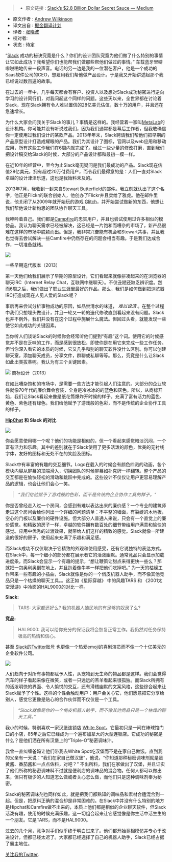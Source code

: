 > * 原文链接 : [Slack’s $2.8 Billion Dollar Secret Sauce — Medium](https://medium.com/@awilkinson/slack-s-2-8-billion-dollar-secret-sauce-5c5ec7117908#.f792cmg9t)
* 原文作者 : [Andrew Wilkinson](https://medium.com/@awilkinson)
* 译文出自 : [掘金翻译计划](https://github.com/xitu/gold-miner)
* 译者 : [张晓波](http://weibo.com/u/1897577113)
* 校对者: 
* 状态 :  待定


“[Slack](http://www.slack.com) 成功的秘诀究竟是什么？你们的设计团队究竟为他们做了什么特别的事情让它如此成功？我希望你们也能帮我们做那些帮他们做过的事情。” 车载蓝牙里噼噼啪啪地传来一段声音。电话的另一边是我的一位潜在客户，他是一个成功的Saas软件公司的CEO，想雇用我们帮他做产品设计。于是我又开始讲述起那个我已经说过数百遍的故事。

在过去的一年中，几乎每天都会有客户、投资人以及想对Slack成功秘密进行逆向学习的设计同行们，对我问起这个同样的问题。这些天以来，全世界都在讨论着Slack，现在Slack拥有令人难以置信的28亿美元估值，数十万的用户，并且还在急速增长。

为什么大家会问我关于Slack的事儿？事情是这样的。我经营着一家叫[MetaLab](http://www.metalab.co)的设计机构。你可能并没有听说过我们，因为我们通常都是幕后工作者，但我敢确信你一定使用过我们设计的某款产品。2013年年末，Slack聘请我们帮他们把早期的产品原型设计打造成耀眼的产品。我们为其设计了图标，官网以及web应用和移动应用，所有这些工作我们在6周内就完成了。经过一些少量的修改打磨，直到我们把设计稿交给Slack的时候，大部分的产品设计都和最初一模一样。

在近10年的经营中，至今为止Slack毫无疑问是我们最成功的产品。Slack现在估值28亿美元，拥有超过20万付费用户，而令我们最得意的是：人们一直对Slack卓越的设计津津乐道，这也是我始料未及的。

2013年7月，我收到一封来自Stewart Butterfield的邮件。我立刻就认出了这个名字，他正是Flickr的联合创始人，他创办了Flickr并且卖给了雅虎。他在邮件里说，他关闭了从2009年就开始玩的游戏 [Glitch](http://en.wikipedia.org/wiki/Glitch_%28video_game%29)，并开始尝试做新的东西，他想让我们帮他设计新构思的团队协作聊天工具。

我呻吟着自己。我们都是[Campfire](http://www.campfirenow.com)的忠实用户，并且也尝试使用过许多相似的模仿品。我认为聊天需求已经被解决，这已经是一片饱和而嘈杂的市场了，新产品很难在这样的市场中脱颖而出。但是，我非常兴奋能有机会和Stewart共事，并且我也觉得去尝试解决一些Camfire中仍然存在的问题会相当有趣。于是我们达成合作，一切准备就绪。



![](https://cdn-images-1.medium.com/max/1200/1*quxuSggwBdYkyCoYlE3OAA.png)

一些早期迭代版本（2013）

第一天他们给我们展示了早期的原型设计，它们看起来就像拼凑起来的在浏览器的聊天IRC（Internet Relay Chat，互联网中继聊天）。不仅丑陋还缺乏辨识度。然而6周之后，我们做出了职业生涯里最好的作品。那么，我们是如何做到把浏览器IRC打造成现在人见人爱的Slack呢？

事后再来尝试分析事物成功的原因，如品尝清水的味道， _难以说清_ 。在整个过程中我们只想埋头做设计，并且一轮又一轮的迭代修改直到看起来没有问题。Slack也并不例外，我们并没有在这个过程中施展什么魔法。但回过头看，就能发现一些使它如此成功的关键因素。

当你听人们谈论Slack的时候你会经常听他们提到“有趣”这个词。使用它的时候感觉并不是在乏味的工作，而是感到很放松，即使你是在用它来完成一些工作任务。但当你深入看它的本质的时候，它又几乎和别的聊天软件没什么区别。你可以创建聊天室，添加聊天成员，分享文件，群聊或私聊等等。那么，究竟是什么让Slack如此出类拔萃呢。我认为有三个关键因素。

![](https://cdn-images-1.medium.com/max/1200/1*Ryu8xQJ-6KRjP73jZe4HWg.png)
商标设计（2013）

在如此嘈杂饱和的市场中，是需要一些方法才能引起人们注意的。大部分的企业软件就像70年代的廉价舞会套装，全身是冷冰冰的的蓝色和灰色。所以，从商标开始，我们让Slack看起来像是纸花筒爆炸开时候的样子。充满了富有活力的蓝色、黄色、紫色还有绿色。我们给他赋予了游戏般的色彩，而不是传统的企业协作工具的样子。

[**HipChat**](http://www.hipchat.com) **和 Slack 的对比**

![](https://cdn-images-1.medium.com/max/1200/1*Eyy-KRgOtGcOnaAIJPV28Q.png)

你会愿意使用哪一个呢？他们的功能是相似的，但一个看起来感觉暗淡沉闷，一个富有活力和乐趣。其中的差别就在于Slack使用了更多活泼的颜色，优美的无衬线字体，友好的图标和无处不在的笑脸及图标。

Slack中有丰富的有趣的交互细节。Logo在载入的时候会有颜色四溅的动画，各个模块内容从屏幕的顶端滑入，切换团队的时候屏幕如扑克牌一样翻转。整个产品的交互都是在愉快轻松的滑动和跳跃中完成的。这些设计不仅仅让用户更容易理解产品的逻辑，也会让他们会心一笑。

> _“我们给他赋予了游戏般的色彩，而不是传统的企业协作工具的样子。"_

你是否曾经走入过一个房间，会感到有难以表达出来的廉价感？一个专业的建筑师走进这个房间会给你列出一个详细的问题清单：不平整的墙面，有裂缝的木地板，空心的门板以及廉价的硬件设施。但大部分人普通人来说，只会有一个直觉上的廉价感觉。和精致的房子一样，卓越的软件拥有数百处的细节带给用户满意和愉快的感觉。应用中优秀的过渡效果，就带给人们这样的精致的感觉。Slack就像一所建造的很好的房子，使用起来充满了乐趣和满足感。

而Slack成功不仅仅取决于它精致的外观和使用感受，还有它说独特的表达方式。在Slack中，每一个细小的部分都在展示者它的活泼幽默。通常竞品只会显示加载进度条，而Slack会显示一个有趣的提示，“想让鞭策让甜点来得更快一些么？那就把一包奥利奥倒在地上，并且趴着像牛羊一样把他们吃掉吧。” 为一天的枯燥工作带来一些有趣的小插曲，Slack就像是你的一个俏皮机器人助手，而不像其他竞品只是一个枯燥的聊天工具。。这正如《星际穿越》 中的风趣TARS 和 《2001太空漫游》中冷面的HAL9000的对比一样。

**Slack:**
> TARS: 大家都还好么? 我的机器人殖民地的有足够的奴隶了么?

**竞品:**
> HAL9000: 我可以给你充分的保证我将会恢复正常工作。我仍然对任务保持极高的热情和信心。

甚至 [Slack的Twitter账号](https://twitter.com/slackhq) 也更像一个热爱emoji的喜剧演员而不像一个十亿美元的企业软件公司。

![](https://cdn-images-1.medium.com/max/800/1*WdSRsXcnlyeo2tZSApwYIQ.png)


人们趋向于对所有事物都赋予人性，从宠物到无生命的物品都是这样。我们会觉得汽车的样子看起来像在微笑，或者一只远远的羔羊看起来很孤独。而Slack所拥有的活泼明快的界面、令人愉悦的交互，还有滑稽幽默的文案风格，这些综合起来让Slack赋予了个性。这样的个性会触动用户：用户会关心它，他们愿意把它分享给别人，感觉它更像是贴心的合作伙伴而不仅仅是一个工具。

> _“Slack就像是你的一个俏皮机器人助手，而不像其他竞品只是一个枯燥的聊天工具。”_

我小的时候，特别喜欢一家汉堡连锁店 [White Spot](http://www.whitespot.ca)。它最初只是一间在棒球馆门口的小店，85年之后它已经成为一个遍布加拿大的大型连锁店。它成功的秘密是什么？是他们洒在所有汉堡上的“Triple-O”秘密调味汁。

我曾一直纠缠爸妈让他们带我去White Spot吃汉堡而不是在家自己做饭。直到我的父亲有一天说：“我们在家自己做汉堡”，他说，“你知道那种秘密调味剂就是蛋黄酱、番茄酱和一点点佐料，对吧？” 不出所料，我们在家做出了汉堡，并且证实了他们所称的秘密调味料不过就是便利店的调味品的混合物。任何人都可以做出来，但只有极少的人知道怎么做或者关心怎么做，而他们只是这种调味剂奉为秘密。

Slack的秘密调味剂也同样如此，就是把我们都熟知的调味品和素材合适混合到一起。但是，把原料正确的混合却是非常困难的。在Slack中并没有什么特别的地方是Hipchat和Camfire做不出来的，本质上他们都是相似的企业聊天软件，但Slack活泼有趣，使用的时候充满乐趣，这一切组合起来让它感觉像是你生活中活生生的一个朋友。它是TARS，而不是HAL9000。

过去的几个月，竞争对手们似乎终于明白过来了。他们都开始竞相模仿并专心于改进设计，但都已经太迟了。大家都已经选择了自己的机器人助手，Slack已经占据了霸主地位。

[关注我的Twitter](http://www.twitter.com/awilkinson)_._